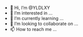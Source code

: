 - 👋 Hi, I’m @YLDLXY
- 👀 I’m interested in ...
- 🌱 I’m currently learning ...
- 💞️ I’m looking to collaborate on ...
- 📫 How to reach me ...

<!---
YLDLXY/YLDLXY is a ✨ special ✨ repository because its `README.md` (this file) appears on your GitHub profile.
You can click the Preview link to take a look at your changes.
--->


